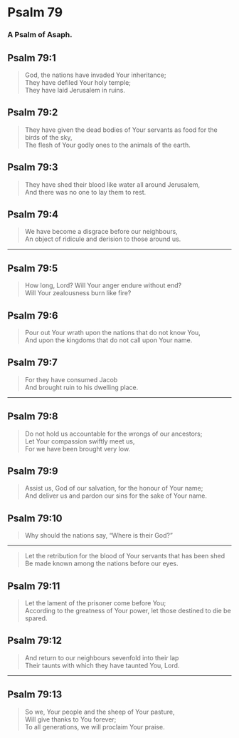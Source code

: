 # Psalm 79

### A Psalm of Asaph.

## Psalm 79:1

> God, the nations have invaded Your inheritance;  
> They have defiled Your holy temple;  
> They have laid Jerusalem in ruins.

## Psalm 79:2

> They have given the dead bodies of Your servants as food for the birds of the sky,  
> The flesh of Your godly ones to the animals of the earth.

## Psalm 79:3

> They have shed their blood like water all around Jerusalem,  
> And there was no one to lay them to rest.

## Psalm 79:4

> We have become a disgrace before our neighbours,  
> An object of ridicule and derision to those around us.

---

## Psalm 79:5

> How long, Lord? Will Your anger endure without end?  
> Will Your zealousness burn like fire?

## Psalm 79:6

> Pour out Your wrath upon the nations that do not know You,  
> And upon the kingdoms that do not call upon Your name.

## Psalm 79:7

> For they have consumed Jacob  
> And brought ruin to his dwelling place.

---

## Psalm 79:8

> Do not hold us accountable for the wrongs of our ancestors;  
> Let Your compassion swiftly meet us,  
> For we have been brought very low.

## Psalm 79:9

> Assist us, God of our salvation, for the honour of Your name;  
> And deliver us and pardon our sins for the sake of Your name.

## Psalm 79:10

> Why should the nations say, “Where is their God?”

---

> Let the retribution for the blood of Your servants that has been shed  
> Be made known among the nations before our eyes.

## Psalm 79:11

> Let the lament of the prisoner come before You;  
> According to the greatness of Your power, let those destined to die be spared.

## Psalm 79:12

> And return to our neighbours sevenfold into their lap  
> Their taunts with which they have taunted You, Lord.

---

## Psalm 79:13

> So we, Your people and the sheep of Your pasture,  
> Will give thanks to You forever;  
> To all generations, we will proclaim Your praise.
